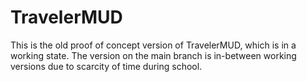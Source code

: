 # TravelerMUD
This is the old proof of concept version of TravelerMUD, which is in a working state. The version on the main branch is in-between working versions due to scarcity of time during school.
